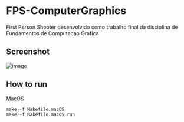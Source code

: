 # FPS-ComputerGraphics

First Person Shooter desenvolvido como trabalho final da disciplina de Fundamentos de Computacao Grafica

## Screenshot
![image](https://user-images.githubusercontent.com/49963740/235226639-a2109130-967d-494c-aa48-e2cf3f45fd58.png)


## How to run

MacOS
```
make -f Makefile.macOS
make -f Makefile.macOS run
```
